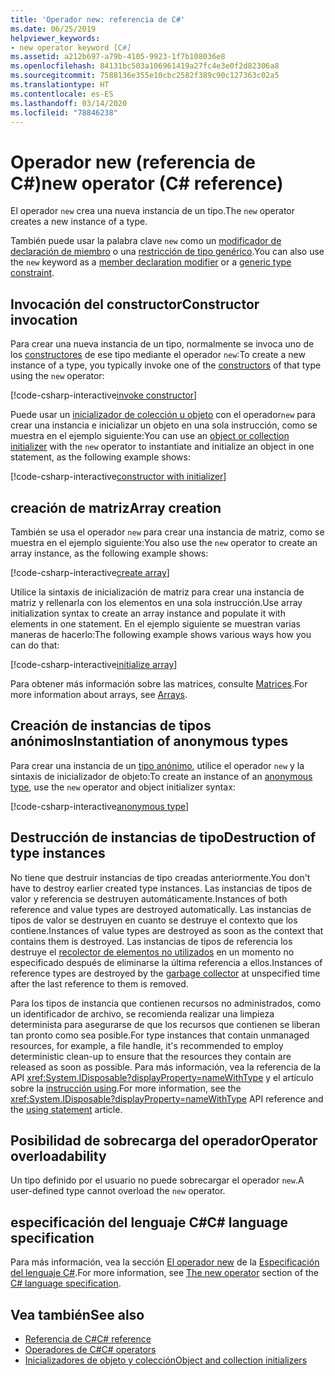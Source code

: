 ```yaml
---
title: 'Operador new: referencia de C#'
ms.date: 06/25/2019
helpviewer_keywords:
- new operator keyword [C#]
ms.assetid: a212b697-a79b-4105-9923-1f7b108036e8
ms.openlocfilehash: 84131bc503a106961419a27fc4e3e0f2d82306a8
ms.sourcegitcommit: 7588136e355e10cbc2582f389c90c127363c02a5
ms.translationtype: HT
ms.contentlocale: es-ES
ms.lasthandoff: 03/14/2020
ms.locfileid: "78846238"
---
```

# <a name="new-operator-c-reference"></a><span data-ttu-id="b419f-102">Operador new (referencia de C#)</span><span class="sxs-lookup"><span data-stu-id="b419f-102">new operator (C# reference)</span></span>

<span data-ttu-id="b419f-103">El operador `new` crea una nueva instancia de un tipo.</span><span class="sxs-lookup"><span data-stu-id="b419f-103">The `new` operator creates a new instance of a type.</span></span>

<span data-ttu-id="b419f-104">También puede usar la palabra clave `new` como un [modificador de declaración de miembro](../keywords/new-modifier.md) o una [restricción de tipo genérico](../keywords/new-constraint.md).</span><span class="sxs-lookup"><span data-stu-id="b419f-104">You can also use the `new` keyword as a [member declaration modifier](../keywords/new-modifier.md) or a [generic type constraint](../keywords/new-constraint.md).</span></span>

## <a name="constructor-invocation"></a><span data-ttu-id="b419f-105">Invocación del constructor</span><span class="sxs-lookup"><span data-stu-id="b419f-105">Constructor invocation</span></span>

<span data-ttu-id="b419f-106">Para crear una nueva instancia de un tipo, normalmente se invoca uno de los [constructores](../../programming-guide/classes-and-structs/constructors.md) de ese tipo mediante el operador `new`:</span><span class="sxs-lookup"><span data-stu-id="b419f-106">To create a new instance of a type, you typically invoke one of the [constructors](../../programming-guide/classes-and-structs/constructors.md) of that type using the `new` operator:</span></span>

[!code-csharp-interactive[invoke constructor](snippets/NewOperator.cs#Constructor)]

<span data-ttu-id="b419f-107">Puede usar un [inicializador de colección u objeto](../../programming-guide/classes-and-structs/object-and-collection-initializers.md) con el operador`new` para crear una instancia e inicializar un objeto en una sola instrucción, como se muestra en el ejemplo siguiente:</span><span class="sxs-lookup"><span data-stu-id="b419f-107">You can use an [object or collection initializer](../../programming-guide/classes-and-structs/object-and-collection-initializers.md) with the `new` operator to instantiate and initialize an object in one statement, as the following example shows:</span></span>

[!code-csharp-interactive[constructor with initializer](snippets/NewOperator.cs#ConstructorWithInitializer)]

## <a name="array-creation"></a><span data-ttu-id="b419f-108">creación de matriz</span><span class="sxs-lookup"><span data-stu-id="b419f-108">Array creation</span></span>

<span data-ttu-id="b419f-109">También se usa el operador `new` para crear una instancia de matriz, como se muestra en el ejemplo siguiente:</span><span class="sxs-lookup"><span data-stu-id="b419f-109">You also use the `new` operator to create an array instance, as the following example shows:</span></span>

[!code-csharp-interactive[create array](snippets/NewOperator.cs#Array)]

<span data-ttu-id="b419f-110">Utilice la sintaxis de inicialización de matriz para crear una instancia de matriz y rellenarla con los elementos en una sola instrucción.</span><span class="sxs-lookup"><span data-stu-id="b419f-110">Use array initialization syntax to create an array instance and populate it with elements in one statement.</span></span> <span data-ttu-id="b419f-111">En el ejemplo siguiente se muestran varias maneras de hacerlo:</span><span class="sxs-lookup"><span data-stu-id="b419f-111">The following example shows various ways how you can do that:</span></span>

[!code-csharp-interactive[initialize array](snippets/NewOperator.cs#ArrayInitialization)]

<span data-ttu-id="b419f-112">Para obtener más información sobre las matrices, consulte [Matrices](../../programming-guide/arrays/index.md).</span><span class="sxs-lookup"><span data-stu-id="b419f-112">For more information about arrays, see [Arrays](../../programming-guide/arrays/index.md).</span></span>

## <a name="instantiation-of-anonymous-types"></a><span data-ttu-id="b419f-113">Creación de instancias de tipos anónimos</span><span class="sxs-lookup"><span data-stu-id="b419f-113">Instantiation of anonymous types</span></span>

<span data-ttu-id="b419f-114">Para crear una instancia de un [tipo anónimo](../../programming-guide/classes-and-structs/anonymous-types.md), utilice el operador `new` y la sintaxis de inicializador de objeto:</span><span class="sxs-lookup"><span data-stu-id="b419f-114">To create an instance of an [anonymous type](../../programming-guide/classes-and-structs/anonymous-types.md), use the `new` operator and object initializer syntax:</span></span>

[!code-csharp-interactive[anonymous type](snippets/NewOperator.cs#AnonymousType)]

## <a name="destruction-of-type-instances"></a><span data-ttu-id="b419f-115">Destrucción de instancias de tipo</span><span class="sxs-lookup"><span data-stu-id="b419f-115">Destruction of type instances</span></span>

<span data-ttu-id="b419f-116">No tiene que destruir instancias de tipo creadas anteriormente.</span><span class="sxs-lookup"><span data-stu-id="b419f-116">You don't have to destroy earlier created type instances.</span></span> <span data-ttu-id="b419f-117">Las instancias de tipos de valor y referencia se destruyen automáticamente.</span><span class="sxs-lookup"><span data-stu-id="b419f-117">Instances of both reference and value types are destroyed automatically.</span></span> <span data-ttu-id="b419f-118">Las instancias de tipos de valor se destruyen en cuanto se destruye el contexto que los contiene.</span><span class="sxs-lookup"><span data-stu-id="b419f-118">Instances of value types are destroyed as soon as the context that contains them is destroyed.</span></span> <span data-ttu-id="b419f-119">Las instancias de tipos de referencia los destruye el [recolector de elementos no utilizados](../../../standard/garbage-collection/index.md) en un momento no especificado después de eliminarse la última referencia a ellos.</span><span class="sxs-lookup"><span data-stu-id="b419f-119">Instances of reference types are destroyed by the [garbage collector](../../../standard/garbage-collection/index.md) at unspecified time after the last reference to them is removed.</span></span>

<span data-ttu-id="b419f-120">Para los tipos de instancia que contienen recursos no administrados, como un identificador de archivo, se recomienda realizar una limpieza determinista para asegurarse de que los recursos que contienen se liberan tan pronto como sea posible.</span><span class="sxs-lookup"><span data-stu-id="b419f-120">For type instances that contain unmanaged resources, for example, a file handle, it's recommended to employ deterministic clean-up to ensure that the resources they contain are released as soon as possible.</span></span> <span data-ttu-id="b419f-121">Para más información, vea la referencia de la API <xref:System.IDisposable?displayProperty=nameWithType> y el artículo sobre la [instrucción using](../keywords/using-statement.md).</span><span class="sxs-lookup"><span data-stu-id="b419f-121">For more information, see the <xref:System.IDisposable?displayProperty=nameWithType> API reference and the [using statement](../keywords/using-statement.md) article.</span></span>

## <a name="operator-overloadability"></a><span data-ttu-id="b419f-122">Posibilidad de sobrecarga del operador</span><span class="sxs-lookup"><span data-stu-id="b419f-122">Operator overloadability</span></span>

<span data-ttu-id="b419f-123">Un tipo definido por el usuario no puede sobrecargar el operador `new`.</span><span class="sxs-lookup"><span data-stu-id="b419f-123">A user-defined type cannot overload the `new` operator.</span></span>

## <a name="c-language-specification"></a><span data-ttu-id="b419f-124">especificación del lenguaje C#</span><span class="sxs-lookup"><span data-stu-id="b419f-124">C# language specification</span></span>

<span data-ttu-id="b419f-125">Para más información, vea la sección [El operador new](~/_csharplang/spec/expressions.md#the-new-operator) de la [Especificación del lenguaje C#](~/_csharplang/spec/introduction.md).</span><span class="sxs-lookup"><span data-stu-id="b419f-125">For more information, see [The new operator](~/_csharplang/spec/expressions.md#the-new-operator) section of the [C# language specification](~/_csharplang/spec/introduction.md).</span></span>

## <a name="see-also"></a><span data-ttu-id="b419f-126">Vea también</span><span class="sxs-lookup"><span data-stu-id="b419f-126">See also</span></span>

- [<span data-ttu-id="b419f-127">Referencia de C#</span><span class="sxs-lookup"><span data-stu-id="b419f-127">C# reference</span></span>](../index.md)
- [<span data-ttu-id="b419f-128">Operadores de C#</span><span class="sxs-lookup"><span data-stu-id="b419f-128">C# operators</span></span>](index.md)
- [<span data-ttu-id="b419f-129">Inicializadores de objeto y colección</span><span class="sxs-lookup"><span data-stu-id="b419f-129">Object and collection initializers</span></span>](../../programming-guide/classes-and-structs/object-and-collection-initializers.md)
